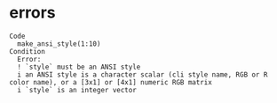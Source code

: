 # errors

    Code
      make_ansi_style(1:10)
    Condition
      Error:
      ! `style` must be an ANSI style
      i an ANSI style is a character scalar (cli style name, RGB or R color name), or a [3x1] or [4x1] numeric RGB matrix
      i `style` is an integer vector

